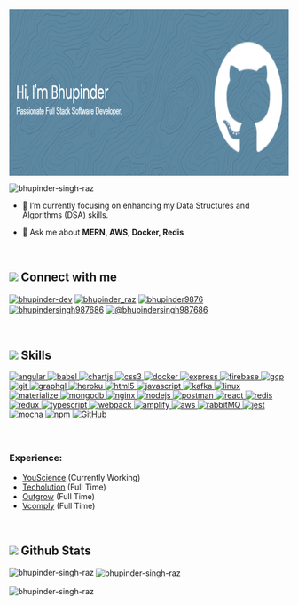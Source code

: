 <!-- <h1 align="center">Hi 👋, I'm Bhupinder Singh</h1>
<h3 align="center">Passionate Full Stack Software Developer.</h3> -->

<img align='center' src='https://github.com/bhupinder-singh-raz/Github_Banner/blob/main/Github_Banner.png' width="1000" height="300"/>

<p align="left"> <img src="https://komarev.com/ghpvc/?username=bhupinder-singh-raz&label=Profile%20views&color=0e75b6&style=flat" alt="bhupinder-singh-raz" /> </p>

- 🌱 I’m currently focusing on enhancing my Data Structures and Algorithms (DSA) skills.

- 💬 Ask me about **MERN, AWS, Docker, Redis**

<br />

## <img src="https://res.cloudinary.com/dynjwlpl3/image/upload/v1676625129/Projects%20readme/dm4uz3-foekoe_u4ygwz.gif" width="25"> <b> Connect with me </b>
<p align="left">
<a href="https://linkedin.com/in/bhupinder-dev" target="_blank"><img align="center" src="https://raw.githubusercontent.com/rahuldkjain/github-profile-readme-generator/master/src/images/icons/Social/linked-in-alt.svg" alt="bhupinder-dev" height="30" width="40" /></a>
<a href="https://www.hackerrank.com/bhupinder_raz" target="_blank"><img align="center" src="https://raw.githubusercontent.com/rahuldkjain/github-profile-readme-generator/master/src/images/icons/Social/hackerrank.svg" alt="bhupinder_raz" height="30" width="40" /></a>
<a href="https://codeforces.com/profile/bhupinder9876" target="_blank"><img align="center" src="https://raw.githubusercontent.com/rahuldkjain/github-profile-readme-generator/master/src/images/icons/Social/codeforces.svg" alt="bhupinder9876" height="30" width="40" /></a>
<a href="https://www.leetcode.com/bhupindersingh987686" target="_blank"><img align="center" src="https://raw.githubusercontent.com/rahuldkjain/github-profile-readme-generator/master/src/images/icons/Social/leet-code.svg" alt="bhupindersingh987686" height="30" width="40" /></a>
<a href="https://www.hackerearth.com/@bhupindersingh987686" target="_blank"><img align="center" src="https://raw.githubusercontent.com/rahuldkjain/github-profile-readme-generator/master/src/images/icons/Social/hackerearth.svg" alt="@bhupindersingh987686" height="30" width="40" /></a>
</p>

<br />

## <img src="https://media2.giphy.com/media/QssGEmpkyEOhBCb7e1/giphy.gif?cid=ecf05e47a0n3gi1bfqntqmob8g9aid1oyj2wr3ds3mg700bl&rid=giphy.gif" width ="25"><b> Skills</b>
<p align="left">
    <a href="https://angular.io" target="_blank" rel="noreferrer">
        <img src="https://img.shields.io/badge/Angular-%23E23237.svg?&style=for-the-badge&logo=angular&logoColor=white" alt="angular"/>
    </a>
    <a href="https://babeljs.io/" target="_blank" rel="noreferrer">
        <img src="https://img.shields.io/badge/Babel-%F9DC3E.svg?&style=for-the-badge&logo=babel&logoColor=black" alt="babel"/>
    </a>
    <a href="https://www.chartjs.org" target="_blank" rel="noreferrer">
        <img src="https://img.shields.io/badge/Chart.js-%F6C023.svg?&style=for-the-badge&logo=chartjs&logoColor=white" alt="chartjs"/>
    </a>
    <a href="https://www.w3schools.com/css/" target="_blank" rel="noreferrer">
        <img src="https://img.shields.io/badge/CSS3-%231572B6.svg?&style=for-the-badge&logo=css3&logoColor=white" alt="css3"/>
    </a>
    <a href="https://www.docker.com/" target="_blank" rel="noreferrer">
        <img src="https://img.shields.io/badge/Docker-%232496ED.svg?&style=for-the-badge&logo=docker&logoColor=white" alt="docker"/>
    </a>
    <a href="https://expressjs.com" target="_blank" rel="noreferrer">
        <img src="https://img.shields.io/badge/Express.js-%23000000.svg?&style=for-the-badge&logo=express&logoColor=white" alt="express"/>
    </a>
    <a href="https://firebase.google.com/" target="_blank" rel="noreferrer">
        <img src="https://img.shields.io/badge/Firebase-%23039BE5.svg?&style=for-the-badge&logo=firebase&logoColor=white" alt="firebase"/>
    </a>
    <a href="https://cloud.google.com" target="_blank" rel="noreferrer">
        <img src="https://img.shields.io/badge/Google%20Cloud-%234285F4.svg?&style=for-the-badge&logo=google-cloud&logoColor=white" alt="gcp"/>
    </a>
    <a href="https://git-scm.com/" target="_blank" rel="noreferrer">
        <img src="https://img.shields.io/badge/Git-%23F05032.svg?&style=for-the-badge&logo=git&logoColor=white" alt="git"/>
    </a>
    <a href="https://graphql.org" target="_blank" rel="noreferrer">
        <img src="https://img.shields.io/badge/GraphQL-%E10098.svg?&style=for-the-badge&logo=graphql&logoColor=white" alt="graphql"/>
    </a>
    <a href="https://heroku.com" target="_blank" rel="noreferrer">
        <img src="https://img.shields.io/badge/Heroku-%23430098.svg?&style=for-the-badge&logo=heroku&logoColor=white" alt="heroku"/>
    </a>
    <a href="https://www.w3.org/html/" target="_blank" rel="noreferrer">
        <img src="https://img.shields.io/badge/HTML5-%23E34F26.svg?&style=for-the-badge&logo=html5&logoColor=white" alt="html5"/>
    </a>
    <a href="https://developer.mozilla.org/en-US/docs/Web/JavaScript" target="_blank" rel="noreferrer">
        <img src="https://img.shields.io/badge/JavaScript-%23F7DF1E.svg?&style=for-the-badge&logo=javascript&logoColor=black" alt="javascript"/>
    </a>
    <a href="https://kafka.apache.org/" target="_blank" rel="noreferrer">
        <img src="https://img.shields.io/badge/Apache%20Kafka-%23BF0020.svg?&style=for-the-badge&logo=apache-kafka&logoColor=white" alt="kafka"/>
    </a>
    <a href="https://www.linux.org/" target="_blank" rel="noreferrer">
        <img src="https://img.shields.io/badge/Linux-%23FCC624.svg?&style=for-the-badge&logo=linux&logoColor=black" alt="linux"/>
    </a>
    <a href="https://materializecss.com/" target="_blank" rel="noreferrer">
        <img src="https://img.shields.io/badge/Materialize-%23E14F80.svg?&style=for-the-badge&logo=materialize&logoColor=white" alt="materialize"/>
    </a>
    <a href="https://www.mongodb.com/" target="_blank" rel="noreferrer">
        <img src="https://img.shields.io/badge/MongoDB-%2347A248.svg?&style=for-the-badge&logo=mongodb&logoColor=white" alt="mongodb"/>
    </a>
    <a href="https://www.nginx.com" target="_blank" rel="noreferrer">
        <img src="https://img.shields.io/badge/Nginx-%23009639.svg?&style=for-the-badge&logo=nginx&logoColor=white" alt="nginx"/>
    </a>
    <a href="https://nodejs.org" target="_blank" rel="noreferrer">
        <img src="https://img.shields.io/badge/Node.js-%23339933.svg?&style=for-the-badge&logo=node.js&logoColor=white" alt="nodejs"/>
    </a>
    <a href="https://postman.com" target="_blank" rel="noreferrer">
        <img src="https://img.shields.io/badge/Postman-%23FF6C37.svg?&style=for-the-badge&logo=postman&logoColor=white" alt="postman"/>
    </a>
    <a href="https://reactjs.org/" target="_blank" rel="noreferrer">
        <img src="https://img.shields.io/badge/React-%23282C34.svg?&style=for-the-badge&logo=react&logoColor=61DAFB" alt="react"/>
    </a>
    <a href="https://redis.io" target="_blank" rel="noreferrer">
        <img src="https://img.shields.io/badge/Redis-%23D82C20.svg?&style=for-the-badge&logo=redis&logoColor=white" alt="redis"/>
    </a>
    <a href="https://redux.js.org" target="_blank" rel="noreferrer">
        <img src="https://img.shields.io/badge/Redux-%23593d88.svg?&style=for-the-badge&logo=redux&logoColor=white" alt="redux"/>
    </a>
    <a href="https://www.typescriptlang.org/" target="_blank" rel="noreferrer">
        <img src="https://img.shields.io/badge/TypeScript-%232B8EB2.svg?&style=for-the-badge&logo=typescript&logoColor=white" alt="typescript"/>
    </a>
    <a href="https://webpack.js.org" target="_blank" rel="noreferrer">
        <img src="https://img.shields.io/badge/Webpack-%238DD6F9.svg?&style=for-the-badge&logo=webpack&logoColor=black" alt="webpack"/>
    </a>
    <a href="https://aws.amazon.com/amplify/" target="_blank" rel="noreferrer">
        <img src="https://img.shields.io/badge/AWS%20Amplify-%230F6FCF.svg?&style=for-the-badge&logo=aws-amplify&logoColor=white" alt="amplify"/>
    </a>
    <a href="https://aws.amazon.com" target="_blank" rel="noreferrer">
        <img src="https://img.shields.io/badge/AWS-%23232F3E.svg?&style=for-the-badge&logo=amazonaws&logoColor=white" alt="aws"/>
    </a>
    <a href="https://www.rabbitmq.com" target="_blank" rel="noreferrer">
        <img src="https://img.shields.io/badge/RabbitMQ-%233E5B91.svg?&style=for-the-badge&logo=rabbitmq&logoColor=white" alt="rabbitMQ"/>
    </a>
    <a href="https://jestjs.io" target="_blank" rel="noreferrer">
        <img src="https://img.shields.io/badge/Jest-%23C21325.svg?&style=for-the-badge&logo=jest&logoColor=white" alt="jest"/>
    </a>
<a href="https://mochajs.org" target="_blank" rel="noreferrer">
    <img src="https://img.shields.io/badge/Mocha-%238D6748.svg?&style=for-the-badge&logo=mocha&logoColor=white" alt="mocha"/>
</a>

<a href="https://www.npmjs.com/" target="_blank" rel="noreferrer">
    <img src="https://img.shields.io/badge/npm-CB3837.svg?style=for-the-badge&logo=npm&logoColor=white" alt="npm"/>
</a>

<a href="https://github.com/" target="_blank" rel="noreferrer">
    <img src="https://img.shields.io/badge/GitHub-181717.svg?style=for-the-badge&logo=GitHub&logoColor=white" alt="GitHub"/>
</a>
</p>

<br />

## <h3 align="left">Experience:</h3>
<ul>
  <li><a href="https://www.youscience.com/" target="_blank">YouScience</a> (Currently Working) </li>
  <li><a href="https://www.techolution.com/" target="_blank">Techolution</a> (Full Time) </li>
  <li><a href="https://outgrow.co/" target="_blank">Outgrow</a> (Full Time) </li>
  <li><a href="https://www.v-comply.com/" target="_blank">Vcomply</a> (Full Time) </li>
</ul>

<br />

## <img src="https://media.giphy.com/media/iY8CRBdQXODJSCERIr/giphy.gif" width="25"> <b>Github Stats</b>

<p><img align="left" src="https://github-readme-stats.vercel.app/api/top-langs?username=bhupinder-singh-raz&show_icons=true&locale=en&layout=compact&theme=vue-dark&border_color=41b883&bg_color=0d1117" alt="bhupinder-singh-raz" /></p>

<p>&nbsp;<img align="center" src="https://github-readme-stats.vercel.app/api?username=bhupinder-singh-raz&show_icons=true&locale=en&theme=vue-dark&border_color=41b883&bg_color=0d1117" alt="bhupinder-singh-raz" /></p>
<p><img align="center" src="https://github-readme-streak-stats.herokuapp.com/?user=bhupinder-singh-raz&theme=vue-dark&border_color=41b883&bg_color=0d1117" alt="bhupinder-singh-raz" /></p>
